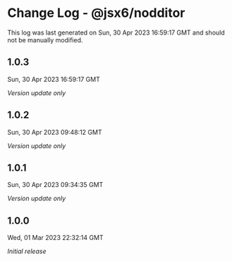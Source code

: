 # Change Log - @jsx6/nodditor

This log was last generated on Sun, 30 Apr 2023 16:59:17 GMT and should not be manually modified.

## 1.0.3
Sun, 30 Apr 2023 16:59:17 GMT

_Version update only_

## 1.0.2
Sun, 30 Apr 2023 09:48:12 GMT

_Version update only_

## 1.0.1
Sun, 30 Apr 2023 09:34:35 GMT

_Version update only_

## 1.0.0
Wed, 01 Mar 2023 22:32:14 GMT

_Initial release_

